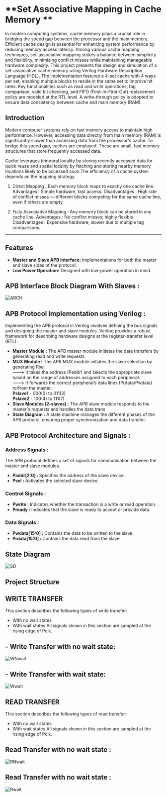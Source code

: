 # **Set Associative Mapping in Cache Memory **

In modern computing systems, cache memory plays a crucial role in
bridging the speed gap between the processor and the main memory. Efficient cache
design is essential for enhancing system performance by reducing memory access
latency. Among various cache mapping techniques, set-associative mapping strikes a
balance between simplicity and flexibility, minimizing conflict misses while
maintaining manageable hardware complexity.
 This project presents the design and simulation of a set-associative cache 
memory using Verilog Hardware Description Language (HDL). The implementation 
features a 4-set cache with 4 ways per set, enabling multiple blocks to reside in the 
same set to improve hit rates. Key functionalities such as read and write operations, 
tag comparison, valid bit checking, and FIFO (First-In-First-Out) replacement policy 
are modeled at the RTL level. A write-through policy is adopted to ensure data 
consistency between cache and main memory (RAM).

## **Introduction**
   Modern computer systems rely on fast memory access to maintain high performance. However, accessing data directly from main memory (RAM) is significantly slower than accessing data from the processor's cache. To bridge this speed gap, caches are employed. These are small, fast memory structures that store frequently accessed data.
 
   Cache leverages temporal locality by storing recently accessed data for quick reuse and spatial locality by fetching and storing nearby memory locations likely to be accessed soon.The efficiency of a cache system depends on the mapping strategy.

1. Direct Mapping : Each memory block maps to exactly one cache line.
Advantages : Simple hardware, fast access.
Disadvantages : High rate of conflict misses — different blocks competing for the same cache line, even if others are empty.

2. Fully Associative Mapping : Any memory block can be stored in any cache line.
Advantages : No conflict misses; highly flexible.
Disadvantages : Expensive hardware; slower due to multiple tag comparisons.

---

## **Features**
- **Master and Slave APB Interface:** Implementations for both the master and slave sides of the protocol.
- **Low Power Operation:** Designed with low-power operation in mind.

## APB Interface Block Diagram With Slaves :
![ARCH](h)
## APB Protocol Implementation using Verilog :
Implementing the APB protocol in Verilog involves defining the bus signals and designing
the master and slave modules. Verilog provides a robust framework for describing hardware designs
at the register-transfer level (RTL).
- **Master Module :** The APB master module initiates the data transfers by generating read
and write requests.
- **MUX Module :** The APB MUX module initiates the slave selection by generating Psel<br>
  ---> It takes the address (Paddr) and selects the appropriate slave based on the range
of addresses assigned to each peripheral.<br>
  ---> It forwards the correct peripheral’s data lines (Prdata/Pwdata) to/from the
master.<br>
**Pslave1** - 000(0) to 011(3) <br>
**Pslave2** - 100(4) to 111(7)
- **Slave Modules (2-slaves) :** The APB slave module responds to the master's requests and
handles the data trans
- **State Diagram :** A state machine manages the different phases of the APB protocol,
ensuring proper synchronization and data transfer.




## APB Protocol Architecture and Signals :
### Address Signals :
The APB protocol defines a set of signals for communication between the
master and slave modules.
- **Paddr[2:0] :** Specifies the address of the slave device.
- **Psel :** Activates the selected slave device.
### Control Signals :
- **Pwrite :** Indicates whether the transaction is a write or read operation.
- **Pready :** Indicates that the slave is ready to accept or provide data.
### Data Signals :
- **Pwdata[15:0] :** Contains the data to be written to the slave.
- **Prdata[15:0] :** Contains the data read from the slave.

## State Diagram
![SD](g)

## **Project Structure**


## WRITE TRANSFER
This section describes the following types of write transfer:
-  With no wait states
-  With wait states
All signals shown in this section are sampled at the rising edge of Pclk.
## - Write Transfer with no wait state:
![WNwait](h)
## - Write Transfer with wait state:
![Wwait](h)


## READ TRANSFER
This section describes the following types of read transfer:
-  With no wait states
-  With wait states
All signals shown in this section are sampled at the rising edge of Pclk.
## Read Transfer with no wait state :
![RNwait](o)
## Read Transfer with no wait state :
![Rwait](r)
